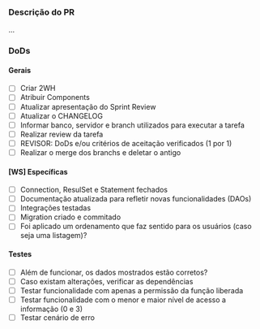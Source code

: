 ### Descrição do PR
...

### DoDs
#### Gerais
- [ ] Criar 2WH
- [ ] Atribuir Components
- [ ] Atualizar apresentação do Sprint Review
- [ ] Atualizar o CHANGELOG
- [ ] Informar banco, servidor e branch utilizados para executar a tarefa
- [ ] Realizar review da tarefa
- [ ] REVISOR: DoDs e/ou critérios de aceitação verificados (1 por 1)
- [ ] Realizar o merge dos branchs e deletar o antigo

#### [WS] Específicas
- [ ] Connection, ResulSet e Statement fechados
- [ ] Documentação atualizada para refletir novas funcionalidades (DAOs)
- [ ] Integrações testadas
- [ ] Migration criado e commitado
- [ ] Foi aplicado um ordenamento que faz sentido para os usuários (caso seja uma listagem)?

#### Testes
- [ ] Além de funcionar, os dados mostrados estão corretos?
- [ ] Caso existam alterações, verificar as dependências
- [ ] Testar funcionalidade com apenas a permissão da função liberada
- [ ] Testar funcionalidade com o menor e maior nível de acesso a informação (0 e 3)
- [ ] Testar cenário de erro
